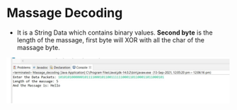 # Massage Decoding
- It is a String Data which contains binary values. **Second byte** is the length of the massage, first byte will XOR with all the char of the massage byte.
<img src="https://github.com/santuroy7/Massage-Decoding/blob/main/ss1.jpg">
